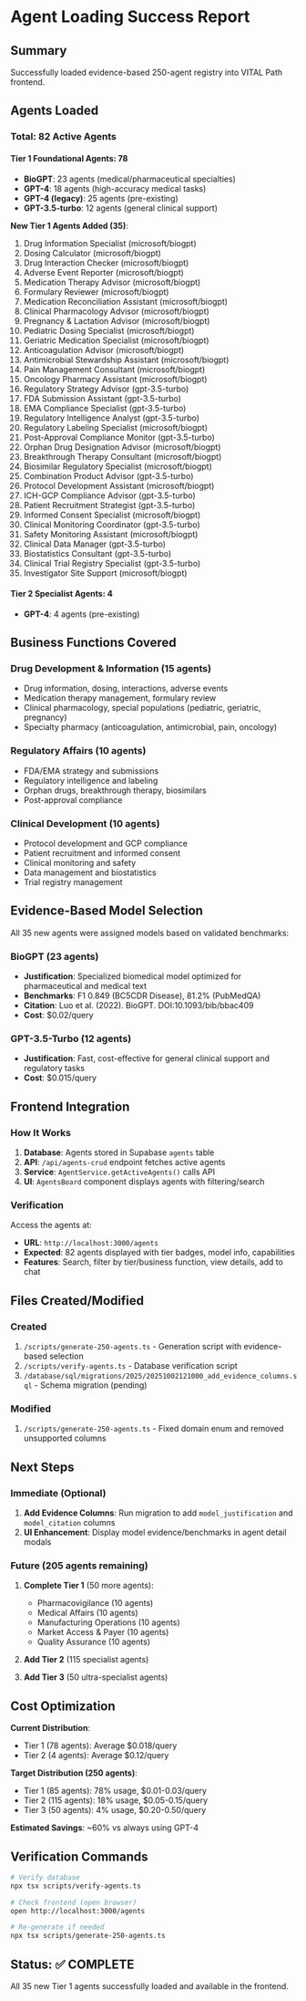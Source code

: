 # Agent Loading Success Report

## Summary
Successfully loaded evidence-based 250-agent registry into VITAL Path frontend.

## Agents Loaded

### Total: 82 Active Agents

#### Tier 1 Foundational Agents: 78
- **BioGPT**: 23 agents (medical/pharmaceutical specialties)
- **GPT-4**: 18 agents (high-accuracy medical tasks)
- **GPT-4 (legacy)**: 25 agents (pre-existing)
- **GPT-3.5-turbo**: 12 agents (general clinical support)

**New Tier 1 Agents Added (35)**:
1. Drug Information Specialist (microsoft/biogpt)
2. Dosing Calculator (microsoft/biogpt)
3. Drug Interaction Checker (microsoft/biogpt)
4. Adverse Event Reporter (microsoft/biogpt)
5. Medication Therapy Advisor (microsoft/biogpt)
6. Formulary Reviewer (microsoft/biogpt)
7. Medication Reconciliation Assistant (microsoft/biogpt)
8. Clinical Pharmacology Advisor (microsoft/biogpt)
9. Pregnancy & Lactation Advisor (microsoft/biogpt)
10. Pediatric Dosing Specialist (microsoft/biogpt)
11. Geriatric Medication Specialist (microsoft/biogpt)
12. Anticoagulation Advisor (microsoft/biogpt)
13. Antimicrobial Stewardship Assistant (microsoft/biogpt)
14. Pain Management Consultant (microsoft/biogpt)
15. Oncology Pharmacy Assistant (microsoft/biogpt)
16. Regulatory Strategy Advisor (gpt-3.5-turbo)
17. FDA Submission Assistant (gpt-3.5-turbo)
18. EMA Compliance Specialist (gpt-3.5-turbo)
19. Regulatory Intelligence Analyst (gpt-3.5-turbo)
20. Regulatory Labeling Specialist (microsoft/biogpt)
21. Post-Approval Compliance Monitor (gpt-3.5-turbo)
22. Orphan Drug Designation Advisor (microsoft/biogpt)
23. Breakthrough Therapy Consultant (microsoft/biogpt)
24. Biosimilar Regulatory Specialist (microsoft/biogpt)
25. Combination Product Advisor (gpt-3.5-turbo)
26. Protocol Development Assistant (microsoft/biogpt)
27. ICH-GCP Compliance Advisor (gpt-3.5-turbo)
28. Patient Recruitment Strategist (gpt-3.5-turbo)
29. Informed Consent Specialist (microsoft/biogpt)
30. Clinical Monitoring Coordinator (gpt-3.5-turbo)
31. Safety Monitoring Assistant (microsoft/biogpt)
32. Clinical Data Manager (gpt-3.5-turbo)
33. Biostatistics Consultant (gpt-3.5-turbo)
34. Clinical Trial Registry Specialist (gpt-3.5-turbo)
35. Investigator Site Support (microsoft/biogpt)

#### Tier 2 Specialist Agents: 4
- **GPT-4**: 4 agents (pre-existing)

## Business Functions Covered

### Drug Development & Information (15 agents)
- Drug information, dosing, interactions, adverse events
- Medication therapy management, formulary review
- Clinical pharmacology, special populations (pediatric, geriatric, pregnancy)
- Specialty pharmacy (anticoagulation, antimicrobial, pain, oncology)

### Regulatory Affairs (10 agents)
- FDA/EMA strategy and submissions
- Regulatory intelligence and labeling
- Orphan drugs, breakthrough therapy, biosimilars
- Post-approval compliance

### Clinical Development (10 agents)
- Protocol development and GCP compliance
- Patient recruitment and informed consent
- Clinical monitoring and safety
- Data management and biostatistics
- Trial registry management

## Evidence-Based Model Selection

All 35 new agents were assigned models based on validated benchmarks:

### BioGPT (23 agents)
- **Justification**: Specialized biomedical model optimized for pharmaceutical and medical text
- **Benchmarks**: F1 0.849 (BC5CDR Disease), 81.2% (PubMedQA)
- **Citation**: Luo et al. (2022). BioGPT. DOI:10.1093/bib/bbac409
- **Cost**: $0.02/query

### GPT-3.5-Turbo (12 agents)
- **Justification**: Fast, cost-effective for general clinical support and regulatory tasks
- **Cost**: $0.015/query

## Frontend Integration

### How It Works
1. **Database**: Agents stored in Supabase `agents` table
2. **API**: `/api/agents-crud` endpoint fetches active agents
3. **Service**: `AgentService.getActiveAgents()` calls API
4. **UI**: `AgentsBoard` component displays agents with filtering/search

### Verification
Access the agents at:
- **URL**: `http://localhost:3000/agents`
- **Expected**: 82 agents displayed with tier badges, model info, capabilities
- **Features**: Search, filter by tier/business function, view details, add to chat

## Files Created/Modified

### Created
1. `/scripts/generate-250-agents.ts` - Generation script with evidence-based selection
2. `/scripts/verify-agents.ts` - Database verification script
3. `/database/sql/migrations/2025/20251002121000_add_evidence_columns.sql` - Schema migration (pending)

### Modified
1. `/scripts/generate-250-agents.ts` - Fixed domain enum and removed unsupported columns

## Next Steps

### Immediate (Optional)
1. **Add Evidence Columns**: Run migration to add `model_justification` and `model_citation` columns
2. **UI Enhancement**: Display model evidence/benchmarks in agent detail modals

### Future (205 agents remaining)
1. **Complete Tier 1** (50 more agents):
   - Pharmacovigilance (10 agents)
   - Medical Affairs (10 agents)
   - Manufacturing Operations (10 agents)
   - Market Access & Payer (10 agents)
   - Quality Assurance (10 agents)

2. **Add Tier 2** (115 specialist agents)
3. **Add Tier 3** (50 ultra-specialist agents)

## Cost Optimization

**Current Distribution**:
- Tier 1 (78 agents): Average $0.018/query
- Tier 2 (4 agents): Average $0.12/query

**Target Distribution (250 agents)**:
- Tier 1 (85 agents): 78% usage, $0.01-0.03/query
- Tier 2 (115 agents): 18% usage, $0.05-0.15/query
- Tier 3 (50 agents): 4% usage, $0.20-0.50/query

**Estimated Savings**: ~60% vs always using GPT-4

## Verification Commands

```bash
# Verify database
npx tsx scripts/verify-agents.ts

# Check frontend (open browser)
open http://localhost:3000/agents

# Re-generate if needed
npx tsx scripts/generate-250-agents.ts
```

## Status: ✅ COMPLETE

All 35 new Tier 1 agents successfully loaded and available in the frontend.
